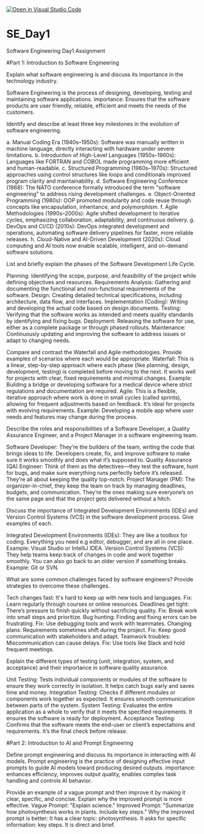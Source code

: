 [![Open in Visual Studio Code](https://classroom.github.com/assets/open-in-vscode-2e0aaae1b6195c2367325f4f02e2d04e9abb55f0b24a779b69b11b9e10269abc.svg)](https://classroom.github.com/online_ide?assignment_repo_id=19228735&assignment_repo_type=AssignmentRepo)
# SE_Day1
Software Engineering Day1 Assignment

#Part 1: Introduction to Software Engineering

Explain what software engineering is and discuss its importance in the technology industry.

Software Engineering is the process of designing, developing, testing and maintaining software applications. 
importance: Ensures that the software products are user friendly, reliable, efficient and meets the needs of the customers.

Identify and describe at least three key milestones in the evolution of software engineering.

  a.  Manual Coding Era (1940s–1950s): Software was manually written in machine language, directly interacting with hardware under severe limitations.
 b.   Introduction of High-Level Languages (1950s–1960s): Languages like FORTRAN and COBOL made programming more efficient and human-readable.
   c.  Structured Programming (1960s–1970s): Structured approaches using control structures like loops and conditionals improved program clarity and maintainability.
  d.   Software Engineering Conference (1968): The NATO conference formally introduced the term "software engineering" to address rising development challenges.
 e.   Object-Oriented Programming (1980s): OOP promoted modularity and code reuse through concepts like encapsulation, inheritance, and polymorphism.
  f.  Agile Methodologies (1990s–2000s): Agile shifted development to iterative cycles, emphasizing collaboration, adaptability, and continuous delivery.
  g.  DevOps and CI/CD (2010s): DevOps integrated development and operations, automating software delivery pipelines for faster, more reliable releases.
  h.  Cloud-Native and AI-Driven Development (2020s): Cloud computing and AI tools now enable scalable, intelligent, and on-demand software solutions.

List and briefly explain the phases of the Software Development Life Cycle.

Planning: Identifying the scope, purpose, and feasibility of the project while defining objectives and resources.
Requirements Analysis: Gathering and documenting the functional and non-functional requirements of the software.
Design: Creating detailed technical specifications, including architecture, data flow, and interfaces.
Implementation (Coding): Writing and developing the actual code based on design documents.
Testing: Verifying that the software works as intended and meets quality standards by identifying and fixing bugs.
Deployment: Releasing the software for use, either as a complete package or through phased rollouts.
Maintenance: Continuously updating and improving the software to address issues or adapt to changing needs.

Compare and contrast the Waterfall and Agile methodologies. Provide examples of scenarios where each would be appropriate.
Waterfall: This is a linear, step-by-step approach where each phase (like planning, design, development, testing) is completed before moving to the next. It works well for projects with clear, fixed requirements and minimal changes. Example: Building a bridge or developing software for a medical device where strict regulations and documentation are required.
Agile: This is a flexible, iterative approach where work is done in small cycles (called sprints), allowing for frequent adjustments based on feedback. It’s ideal for projects with evolving requirements. Example: Developing a mobile app where user needs and features may change during the process.

Describe the roles and responsibilities of a Software Developer, a Quality Assurance Engineer, and a Project Manager in a software engineering team.

Software Developer: They’re the builders of the team, writing the code that brings ideas to life. Developers create, fix, and improve software to make sure it works smoothly and does what it’s supposed to.
Quality Assurance (QA) Engineer: Think of them as the detectives—they test the software, hunt for bugs, and make sure everything runs perfectly before it’s released. They’re all about keeping the quality top-notch.
Project Manager (PM): The organizer-in-chief, they keep the team on track by managing deadlines, budgets, and communication. They’re the ones making sure everyone’s on the same page and that the project gets delivered without a hitch.

Discuss the importance of Integrated Development Environments (IDEs) and Version Control Systems (VCS) in the software development process. Give examples of each.

Integrated Development Environments (IDEs): They are like a toolbox for coding. Everything you need e.g editor, debugger, and are all in one place. Example: Visual Studio or IntelliJ IDEA.
Version Control Systems (VCS): They help teams keep track of changes in code and work together smoothly. You can also go back to an older version if something breaks. Example: Git or SVN.

What are some common challenges faced by software engineers? Provide strategies to overcome these challenges.

Tech changes fast: It's hard to keep up with new tools and languages. Fix: Learn regularly through courses or online resources.
Deadlines get tight: There’s pressure to finish quickly without sacrificing quality. Fix: Break work into small steps and prioritize.
Bug hunting: Finding and fixing errors can be frustrating. Fix: Use debugging tools and work with teammates.
Changing plans: Requirements sometimes shift during the project. Fix: Keep good communication with stakeholders and adapt.
Teamwork troubles: Miscommunication can cause delays. Fix: Use tools like Slack and hold frequent meetings.

Explain the different types of testing (unit, integration, system, and acceptance) and their importance in software quality assurance.

Unit Testing: Tests individual components or modules of the software to ensure they work correctly in isolation. It helps catch bugs early and saves time and money.
Integration Testing: Checks if different modules or components work together as expected. It ensures smooth communication between parts of the system.
System Testing: Evaluates the entire application as a whole to verify that it meets the specified requirements. It ensures the software is ready for deployment.
Acceptance Testing: Confirms that the software meets the end-user or client’s expectations and requirements. It’s the final check before release.

#Part 2: Introduction to AI and Prompt Engineering


Define prompt engineering and discuss its importance in interacting with AI models.
Prompt engineering is the practice of designing effective input prompts to guide AI models toward producing desired outputs.
importance: enhances efficiency, improves output quality, enables complex task handling and controls AI behavior.

Provide an example of a vague prompt and then improve it by making it clear, specific, and concise. Explain why the improved prompt is more effective.
Vague Prompt: "Explain science."
Improved Prompt: "Summarize how photosynthesis works in plants. Include key steps."
Why the improved prompt is better:
It has a clear topic: photosynthesis.
It asks for specific information: key steps.
It is direct and brief.
